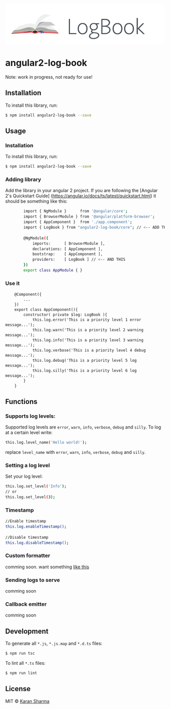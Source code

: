 ![alt tag](docs/logo.png)

# angular2-log-book
Note: work in progress, not ready for use!

## Installation

To install this library, run:

```bash
$ npm install angular2-log-book --save
```
## Usage

### Installation

To install this library, run:

```bash
$ npm install angular2-log-book --save
```

### Adding library

Add the library in your angular 2 project. If you are following the [Angular 2's Quickstart Guide]    (https://angular.io/docs/ts/latest/quickstart.html) it should be something like this:
```bash
        import { NgModule }      from '@angular/core';
        import { BrowserModule } from '@angular/platform-browser';
        import { AppComponent }  from './app.component';
        import { LogBook } from "angular2-log-book/core"; // <-- ADD THIS
    
        @NgModule({
            imports:      [ BrowserModule ],
            declarations: [ AppComponent ],
            bootstrap:    [ AppComponent ],
            providers:    [ LogBook ] // <-- AND THIS
        })
        export class AppModule { }
```

### Use it
        @Component({
            ...
        })
        export class AppComponent(){
            constructor( private $log: LogBook ){
                this.log.error('This is a priority level 1 error message...');
                this.log.warn('This is a priority level 2 warning message...');
                this.log.info('This is a priority level 3 warning message...');
                this.log.verbose('This is a priority level 4 debug message...');
                this.log.debug('This is a priority level 5 log message...');
                this.log.silly('This is a priority level 6 log message...');
            }
        }
## Functions

### Supports log levels:
Supported log levels are `error`, `warn`, `info`, `verbose`, `debug` and `silly`. To log at a certain level write:
```bash
this.log.level_name('Hello world!');
```
replace `level_name` with `error`, `warn`, `info`, `verbose`, `debug` and `silly`.

### Setting a log level
Set your log level:
```bash
this.log.set_level('Info');
// or
this.log.set_level(3);
```

### Timestamp
```bash
//Enable timestamp
this.log.enableTimestamp();

//Disable timestamp
this.log.disableTimestamp();
```

### Custom formatter
comming soon. want something [like this](https://github.com/reubano/pygogo)

### Sending logs to serve
comming soon

### Callback emitter
comming soon

## Development

To generate all `*.js`, `*.js.map` and `*.d.ts` files:

```bash
$ npm run tsc
```

To lint all `*.ts` files:

```bash
$ npm run lint
```

## License

MIT © [Karan Sharma](karan1276@gmail.com)
